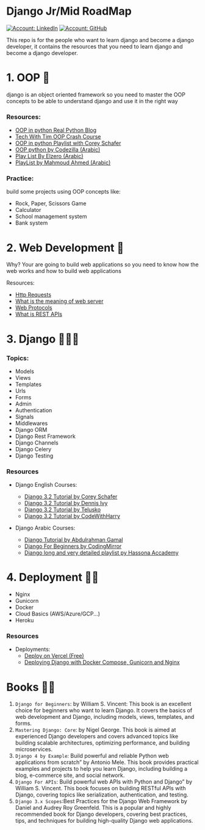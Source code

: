# Django Jr/Mid RoadMap 
[![Account: LinkedIn](https://img.shields.io/badge/Mahmoud%20Nasser-LinkedIn-0077b5)](https://www.linkedin.com/in/mahmoud-nasser-abdulhamed/)
[![Account: GitHub](https://img.shields.io/badge/Mahmoud%20Nasser-GitHub-2b3137)](https://github.com/MahmoudNasser01)



This repo is for the people who want to learn django and become a django developer, it contains the resources that you need to learn django and become a django developer.
# 1. OOP 🎨
django is an object oriented framework so you need to master the OOP concepts to be able to understand django and use it in the right way

### Resources:
- [OOP in python Real Python Blog](https://realpython.com/python3-object-oriented-programming/)
- [Tech With Tim OOP Crash Course](https://www.youtube.com/watch?v=JeznW_7DlB0)
- [OOP in python Playlist with Corey Schafer](https://www.youtube.com/watch?v=ZDa-Z5JzLYM)
- [OOP python by Codezilla (Arabic)](https://www.youtube.com/watch?v=A9kSngn7254&ab_channel=Codezilla)
- [Play List By Elzero (Arabic)](https://www.youtube.com/watch?v=V7WP_402HE0&list=PLUgz8T_NoattU54gGARPXPmmawQNl-1_T&ab_channel=ElzeroWebSchool)
- [PlayList by Mahmoud Ahmed  (Arabic)](https://www.youtube.com/watch?v=rE0F6KVuwJ0&list=PLtGOJcWqvbqePpE7IWDRTDXo_jjGvJsRA&ab_channel=MahmoudAhmed-%D9%85%D8%AD%D9%85%D9%88%D8%AF%D8%A3%D8%AD%D9%85%D8%AF)


### Practice:
build some projects using OOP concepts like:
- Rock, Paper, Scissors Game
- Calculator
- School management system
- Bank system

# 2. Web Development 📠
Why?
Your are going to build web applications so you need to know how the web works and how to build web applications

Resources:
- [Http Requests](https://www.youtube.com/watch?v=iYM2zFP3Zn0&ab_channel=TraversyMedia)
- [What is the meaning of web server](https://www.youtube.com/watch?v=9J1nJOivdyw&ab_channel=WebConcepts)
- [Web Protocols](https://www.youtube.com/watch?v=n7kYogsTkVo&ab_channel=ChrisGreer)
- [What is REST APIs](https://www.youtube.com/watch?v=-mN3VyJuCjM&t=51s&ab_channel=ByteByteGo)


# 3. Django 🧑🏼‍💻

### Topics:

- Models
- Views
- Templates
- Urls
- Forms
- Admin
- Authentication
- Signals
- Middlewares
- Django ORM
- Django Rest Framework
- Django Channels
- Django Celery
- Django Testing


### Resources

- Django English Courses:
  - [Django 3.2 Tutorial by Corey Schafer](https://www.youtube.com/watch?v=UmljXZIypDc&list=PL-osiE80TeTtoQCKZ03TU5fNfx2UY6U4p&ab_channel=CoreySchafer)
  - [Django 3.2 Tutorial by Dennis Ivy](https://www.youtube.com/watch?v=UmljXZIypDc&list=PL-osiE80TeTtoQCKZ03TU5fNfx2UY6U4p&ab_channel=CoreySchafer)
  - [Django 3.2 Tutorial by Telusko](https://www.youtube.com/watch?v=UmljXZIypDc&list=PL-osiE80TeTtoQCKZ03TU5fNfx2UY6U4p&ab_channel=CoreySchafer)
  - [Django 3.2 Tutorial by CodeWithHarry](https://www.youtube.com/watch?v=UmljXZIypDc&list=PL-osiE80TeTtoQCKZ03TU5fNfx2UY6U4p&ab_channel=CoreySchafer)


- Django Arabic Courses:
  - [Django Tutorial by Abdulrahman Gamal](https://www.youtube.com/watch?v=UPFKAG9rYOE&list=PLknwEmKsW8OtK_n48UOuYGxJPbSFrICxm&ab_channel=AbdelrahmanGamal)
  - [Django For Beginners by CodingMirror](https://www.youtube.com/watch?v=gEWJD-OzuiE&list=PL2z1gXAKH9c3XUn2HYMWRbAon4z6AQ4CL&ab_channel=CodingMirror)
  - [Django long and very detailed playlist py Hassona Accademy](https://www.youtube.com/watch?v=-Loc7HxKqAw&list=PLHIfW1KZRIfnYEkYsNi5XJLI57OWMKBjM&ab_channel=HassounaAcademy)




# 4. Deployment 🧑‍🔬
- Nginx
- Gunicorn
- Docker
- Cloud Basics (AWS/Azure/GCP...)
- Heroku

### Resources
- Deployments:
  - [Deploy on Vercel (Free)](https://www.youtube.com/watch?v=ZjVzHcXCeMU) 
  - [Deploying Django with Docker Compose, Gunicorn and Nginx](https://www.youtube.com/watch?v=vJAfq6Ku4cI&)

  



# Books ✍🏻
1. ``Django for Beginners``: by William S. Vincent: This book is an excellent choice for beginners who want to learn Django. It covers the basics of web development and Django, including models, views, templates, and forms.
2. ``Mastering Django: Core``: by Nigel George. This book is aimed at experienced Django developers and covers advanced topics like building scalable architectures, optimizing performance, and building microservices.
3. ``Django 4 by Example``: Build powerful and reliable Python web applications from scratch” by Antonio Mele. This book provides practical examples and projects to help you learn Django, including building a blog, e-commerce site, and social network.
4. ``Django For APIs``: Build powerful web APIs with Python and Django” by William S. Vincent. This book focuses on building RESTful APIs with Django, covering topics like serialization, authentication, and testing.
5. ``Django 3.x Scopes``:Best Practices for the Django Web Framework by Daniel and Audrey Roy Greenfeld. This is a popular and highly recommended book for Django developers, covering best practices, tips, and techniques for building high-quality Django web applications.